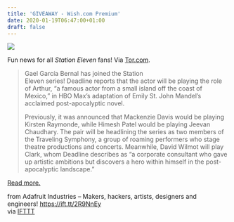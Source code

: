 ```yaml
---
title: 'GIVEAWAY - Wish.com Premium'
date: 2020-01-19T06:47:00+01:00
draft: false
---
```


![](https://cdn-blog.adafruit.com/uploads/2020/01/Gael_Garcia_Bernal_16393547145-600x400.jpg)

Fun news for all _Station Eleven_ fans! Via [Tor.com](https://www.tor.com/2020/01/14/gael-garcia-bernal-joins-cast-of-hbo-maxs-station-eleven-adaptation/#more-541383).

> Gael García Bernal has joined the Station Eleven series! Deadline reports that the actor will be playing the role of Arthur, “a famous actor from a small island off the coast of Mexico,” in HBO Max’s adaptation of Emily St. John Mandel’s acclaimed post-apocalyptic novel.
> 
> Previously, it was announced that Mackenzie Davis would be playing Kirsten Raymonde, while Himesh Patel would be playing Jeevan Chaudhary. The pair will be headlining the series as two members of the Traveling Symphony, a group of roaming performers who stage theatre productions and concerts. Meanwhile, David Wilmot will play Clark, whom Deadline describes as “a corporate consultant who gave up artistic ambitions but discovers a hero within himself in the post-apocalyptic landscape.”

[Read more.](https://www.tor.com/2020/01/14/gael-garcia-bernal-joins-cast-of-hbo-maxs-station-eleven-adaptation/#more-541383)

  
  
from Adafruit Industries – Makers, hackers, artists, designers and engineers! https://ift.tt/2R9NnEy  
via [IFTTT](https://ifttt.com/?ref=da&site=blogger)